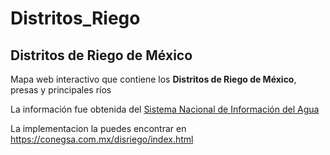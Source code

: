 # Distritos_Riego
## Distritos de Riego de México

Mapa web interactivo que contiene los **Distritos de Riego de México**, presas y principales ríos

La información fue obtenida del [Sistema Nacional de Información del Agua](http://sina.conagua.gob.mx/sina/)

La implementacion la puedes encontrar en https://conegsa.com.mx/disriego/index.html

